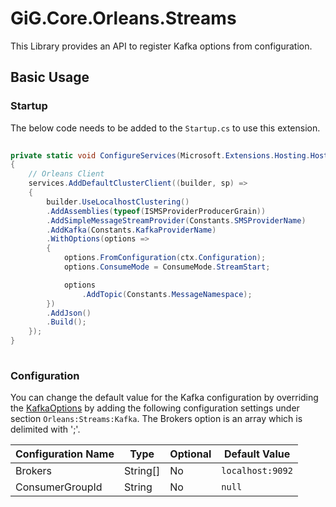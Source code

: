 # GiG.Core.Orleans.Streams

This Library provides an API to register Kafka options from configuration.

## Basic Usage

### Startup

The below code needs to be added to the `Startup.cs` to use this extension.

```csharp
		
private static void ConfigureServices(Microsoft.Extensions.Hosting.HostBuilderContext ctx, IServiceCollection services)
{
    // Orleans Client
    services.AddDefaultClusterClient((builder, sp) =>
    {
        builder.UseLocalhostClustering()
        .AddAssemblies(typeof(ISMSProviderProducerGrain))
        .AddSimpleMessageStreamProvider(Constants.SMSProviderName)
        .AddKafka(Constants.KafkaProviderName)
        .WithOptions(options =>
        {
            options.FromConfiguration(ctx.Configuration);
            options.ConsumeMode = ConsumeMode.StreamStart;

            options
                .AddTopic(Constants.MessageNamespace);
        })
        .AddJson()
        .Build();
    });
}
              
```

### Configuration

You can change the default value for the Kafka configuration by overriding the [KafkaOptions](..\src\GiG.Core.Orleans.Streams.Kafka\Configurations\KafkaOptions.cs) by adding the following configuration settings under section `Orleans:Streams:Kafka`. The Brokers option is an array which is delimited with ';'.

| Configuration Name  | Type	 | Optional | Default Value	   |
|---------------------|--------- |----------|------------------|
| Brokers			  | String[] | No	    | `localhost:9092` |
| ConsumerGroupId	  | String   | No	    | `null`           |	